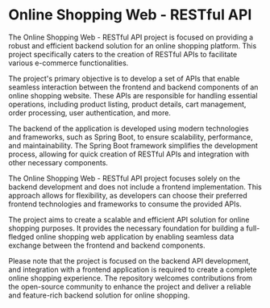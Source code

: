 # Online Shopping Web - RESTful API

The Online Shopping Web - RESTful API project is focused on providing a robust and efficient backend solution for an online shopping platform. This project specifically caters to the creation of RESTful APIs to facilitate various e-commerce functionalities.

The project's primary objective is to develop a set of APIs that enable seamless interaction between the frontend and backend components of an online shopping website. These APIs are responsible for handling essential operations, including product listing, product details, cart management, order processing, user authentication, and more.

The backend of the application is developed using modern technologies and frameworks, such as Spring Boot, to ensure scalability, performance, and maintainability. The Spring Boot framework simplifies the development process, allowing for quick creation of RESTful APIs and integration with other necessary components.

The Online Shopping Web - RESTful API project focuses solely on the backend development and does not include a frontend implementation. This approach allows for flexibility, as developers can choose their preferred frontend technologies and frameworks to consume the provided APIs.

The project aims to create a scalable and efficient API solution for online shopping purposes. It provides the necessary foundation for building a full-fledged online shopping web application by enabling seamless data exchange between the frontend and backend components.

Please note that the project is focused on the backend API development, and integration with a frontend application is required to create a complete online shopping experience. The repository welcomes contributions from the open-source community to enhance the project and deliver a reliable and feature-rich backend solution for online shopping.
